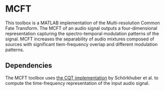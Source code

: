# MCFT
This toolbox is a MATLAB implementation of the Multi-resolution Common Fate Transform. The MCFT of an audio signal outputs a four-dimensional representation capturing the spectro-temporal modulation patterns of the signal. MCFT increases the separability of audio mixtures composed of sources with significant tiem-frequency overlap and different modulation patterns.


## Dependencies
The MCFT toolbox uses [the CQT implementation](http://www.cs.tut.fi/sgn/arg/CQT/) by Schörkhuber et al. to compute the time-frequency representation of the input audio signal. 






